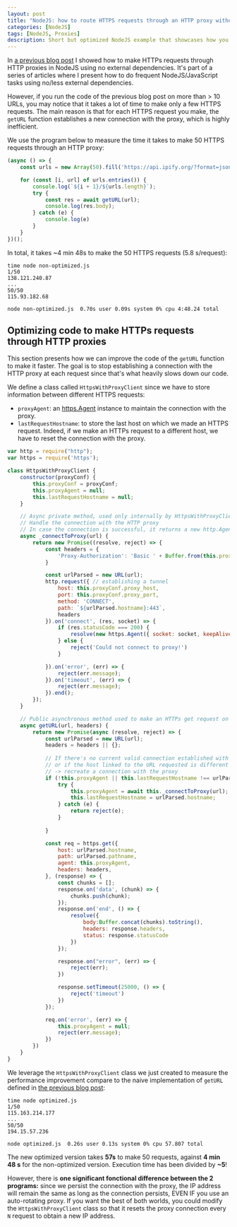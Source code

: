 ```yaml
---
layout: post
title: "NodeJS: how to route HTTPS requests through an HTTP proxy without any external dependencies (optimized version)"
categories: [NodeJS]
tags: [NodeJS, Proxies]
description: Short but optimized NodeJS example that showcases how you can make HTTPS requests routed through HTTP proxies without using any external dependencies.
---
```


In <a href="{% post_url 2022-02-19-nodejs-https-proxy-no-dependencies %}">a previous blog post</a> I showed how to make HTTPs requests through HTTP proxies in NodeJS using no external dependencies.
It's part of a series of articles where I present how to do frequent NodeJS/JavaScript tasks using no/less external dependencies.

However, if you run the code of the previous blog post on more than > 10 URLs, you may notice that it takes a lot of time to make only a few HTTPS requests.
The main reason is that for each HTTPS request you make, the `getURL` function establishes a new connection with the proxy, which is highly inefficient.

We use the program below to measure the time it takes to make 50 HTTPS requests through an HTTP proxy:

```javascript
(async () => {
    const urls = new Array(50).fill('https://api.ipify.org/?format=json');

    for (const [i, url] of urls.entries()) {
        console.log(`${i + 1}/${urls.length}`);
        try {
            const res = await getURL(url);
            console.log(res.body);
        } catch (e) {
            console.log(e)
        }
    }
})();
```

In total, it takes ~4 min 48s to make the 50 HTTPS requests (5.8 s/request):
```shell
time node non-optimized.js
1/50
138.121.240.87
...
50/50
115.93.182.68

node non-optimized.js  0.70s user 0.09s system 0% cpu 4:48.24 total
```

## Optimizing code to make HTTPs requests through HTTP proxies

This section presents how we can improve the code of the `getURL` function to make it faster.
The goal is to stop establishing a connection with the HTTP proxy at each request since that's what heavily slows down our code.

We define a class called `HttpsWithProxyClient` since we have to store information between different HTTPS requests:
- `proxyAgent`: an <a href="https://nodejs.org/api/https.html#class-httpsagent">https.Agent</a> instance to maintain the connection with the proxy.
- `lastRequestHostname`: to store the last host on which we made an HTTPS request. Indeed, if we make an HTTPs request to a different host, we have to reset the connection with the proxy.

```javascript
var http = require("http");
var https = require('https');

class HttpsWithProxyClient {
    constructor(proxyConf) {
        this.proxyConf = proxyConf;
        this.proxyAgent = null;
        this.lastRequestHostname = null;
    }

    // Async private method, used only internally by HttpsWithProxyClient
    // Handle the connection with the HTTP proxy
    // In case the connection is successful, it returns a new http.Agent with keepAlive activated
    async _connectToProxy(url) {
        return new Promise((resolve, reject) => {
            const headers = {
                'Proxy-Authorization': 'Basic ' + Buffer.from(this.proxyConf.proxy_username + ':' + this.proxyConf.proxy_password).toString('base64')
            }

            const urlParsed = new URL(url);
            http.request({ // establishing a tunnel
                host: this.proxyConf.proxy_host,
                port: this.proxyConf.proxy_port,
                method: 'CONNECT',
                path: `${urlParsed.hostname}:443`,
                headers
            }).on('connect', (res, socket) => {
                if (res.statusCode === 200) {
                    resolve(new https.Agent({ socket: socket, keepAlive: true }));
                } else {
                    reject('Could not connect to proxy!')
                }

            }).on('error', (err) => {
                reject(err.message);
            }).on('timeout', (err) => {
                reject(err.message);
            }).end();
        });
    }

    // Public asynchronous method used to make an HTTPs get request on a given URL through an HTTP proxy
    async getURL(url, headers) {
        return new Promise(async (resolve, reject) => {
            const urlParsed = new URL(url);
            headers = headers || {};
            
            // If there's no current valid connection established with the proxy
            // or if the host linked to the URL requested is different from the previous request
            // -> recreate a connection with the proxy
            if (!this.proxyAgent || this.lastRequestHostname !== urlParsed.hostname) {
                try {
                    this.proxyAgent = await this._connectToProxy(url);
                    this.lastRequestHostname = urlParsed.hostname;
                } catch (e) {
                    return reject(e);
                }
                
            }

            const req = https.get({
                host: urlParsed.hostname,
                path: urlParsed.pathname,
                agent: this.proxyAgent,
                headers: headers,
            }, (response) => {
                const chunks = [];
                response.on('data', (chunk) => {
                    chunks.push(chunk);
                });
                response.on('end', () => {
                    resolve({
                        body:Buffer.concat(chunks).toString(),
                        headers: response.headers,
                        status: response.statusCode
                    })
                });

                response.on("error", (err) => {
                    reject(err);
                })

                response.setTimeout(25000, () => {
                    reject('timeout')
                })
            });

            req.on('error', (err) => {
                this.proxyAgent = null;
                reject(err.message);
            })
        })
    }
}
```

We leverage the `HttpsWithProxyClient` class we just created to measure the performance improvement compare to the naive implementation of `getURL` defined in <a href="{% post_url 2022-02-19-nodejs-https-proxy-no-dependencies %}">the previous blog post</a>:

```shell
time node optimized.js 
1/50
115.163.214.177
...
50/50
194.15.57.236

node optimized.js  0.26s user 0.13s system 0% cpu 57.807 total
```

The new optimized version takes **57s** to make 50 requests, against **4 min 48 s** for the non-optimized version.
Execution time has been divided by **~5**!

However, there is **one significant fonctional difference between the 2 programs:** since we persist the connection with the proxy, the IP address will remain the same as long as the connection persists, EVEN IF you use an auto-rotating proxy.
If you want the best of both worlds, you could modify the `HttpsWithProxyClient` class so that it resets the proxy connection every `N` request to obtain a new IP address.
